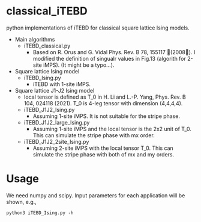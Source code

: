 # classical_iTEBD
python implementations of iTEBD for classical square lattice Ising models.
* Main algorithms
  * iTEBD_classical.py 
    * Based on R. Orus and G. Vidal Phys. Rev. B 78, 155117 􏰀(2008􏰁). I modified the definition of singualr values in Fig.13 (algorith for 2-site iMPS). (It might be a typo...).
* Square lattice Ising model
  * iTEBD_Ising.py
    * iTEBD with 1-site iMPS. 
* Square lattice J1-J2 Ising model
  * local tensor is defined as T_0 in H. Li and L.-P. Yang, Phys. Rev. B 104, 024118 (2021). T_0 is 4-leg tensor with dimension (4,4,4,4).
  * iTEBD_J1J2_Ising.py
    * Assuming 1-site iMPS. It is not suitable for the stripe phase.
  * iTEBD_J1J2_large_Ising.py
    * Assuming 1-site iMPS and the local tensor is the 2x2 unit of T_0. This can simulate the stripe phase with mx order.
  * iTEBD_J1J2_2site_Ising.py
    * Assuming 2-site iMPS with the local tensor T_0. This can simulate the stripe phase with both of mx and my orders.

# Usage
We need numpy and scipy. Input parameters for each application will be shown, e.g., 

``` python3 iTEBD_Ising.py -h  ```

